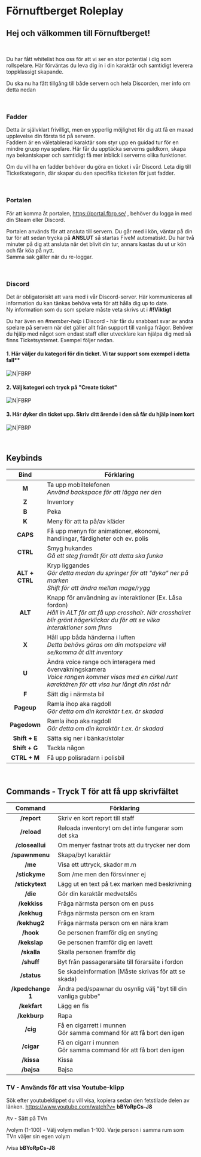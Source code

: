 # Förnuftberget Roleplay
## Hej och välkommen till Förnuftberget!       
&nbsp;

Du har fått whitelist hos oss för att vi ser en stor potential i dig som rollspelare. Här förväntas du leva dig 
in i din karaktär och samtidigt leverera toppklassigt skapande. 
 

Du ska nu ha fått tillgång till både servern och hela Discorden, mer info om detta nedan 

&nbsp;
 
### Fadder
Detta är självklart frivilligt, men en ypperlig möjlighet för dig att få en maxad upplevelse din första tid på 
servern.   
Faddern är en väletablerad karaktär som styr upp en guidad tur för en mindre grupp nya spelare. Här får 
du upptäcka serverns guldkorn, skapa nya bekantskaper och samtidigt få mer inblick i serverns olika 
funktioner. 
 

Om du vill ha en fadder behöver du göra en ticket i vår Discord. Leta dig till Ticketkategorin, där skapar 
du den specifika ticketen för just fadder. 

&nbsp;
 
### Portalen
För att komma åt portalen, https://portal.fbrp.se/ , behöver du logga in med din Steam eller Discord. 
 

Portalen används för att ansluta till servern. Du går med i kön, väntar på din tur för att sedan trycka på 
**ANSLUT** så startas FiveM automatiskt. Du har två minuter på dig att ansluta när det blivit din tur, 
annars kastas du ut ur kön och får köa på nytt.  
Samma sak gäller när du re-loggar. 

&nbsp;
### Discord

Det är obligatoriskt att vara med i vår Discord-server. Här kommuniceras all information du kan tänkas behöva veta för att hålla dig up to date.   
Ny information som du som spelare måste veta skrivs ut i **#!Viktigt** 
 
Du har även en *#member-help* i Discord - här får du snabbast svar av andra spelare på servern när det 
gäller allt från support till vanliga frågor. 
Behöver du hjälp med något som endast staff eller utvecklare kan hjälpa dig med så finns 
Ticketsystemet. Exempel följer nedan.

#### 1. Här väljer du kategori för din ticket. Vi tar support som exempel i detta fall** 

![N|FBRP](https://i.imgur.com/G0Dou79.png) 

#### 2. Välj kategori och tryck på "Create ticket"

![N|FBRP](https://i.imgur.com/I63zEkh.png) 

#### 3. Här dyker din ticket upp. Skriv ditt ärende i den så får du hjälp inom kort

![N|FBRP](https://i.imgur.com/fPRGaOh.png) 

 &nbsp;
 
 ## Keybinds

| Bind | Förklaring | 
| :----------: | -------------- |
| **M** | Ta upp mobiltelefonen<br />*Använd backspace för att lägga ner den* |
| **Z** | Inventory |
| **B** | Peka |
| **K** | Meny för att ta på/av kläder |
| **CAPS** | Få upp menyn för animationer, ekonomi, handlingar, färdigheter och ev. polis |
| **CTRL** | Smyg hukandes<br />*Gå ett steg framåt för att detta ska funka* |
| **ALT + CTRL** | Kryp liggandes<br />*Gör detta medan du springer för att "dyka" ner på marken*<br />*Shift för att ändra mellan mage/rygg* |
| **ALT** | Knapp för användning av interaktioner (Ex. Låsa fordon)<br />*Håll in ALT för att få upp crosshair. När crosshairet blir grönt högerklickar du för att se vilka interaktioner som finns* |
| **X** | Håll upp båda händerna i luften<br />*Detta behövs göras om din motspelare vill se/komma åt ditt inventory* |
| **U**| Ändra voice range och interagera med övervakningskamera<br />*Voice rangen kommer visas med en cirkel runt karaktären för att visa hur långt din röst når*  |
| **F** | Sätt dig i närmsta bil |
| **Pageup** | Ramla ihop aka ragdoll<br />*Gör detta om din karaktär t.ex. är skadad* |
| **Pagedown** | Ramla ihop aka ragdoll<br />*Gör detta om din karaktär t.ex. är skadad* |
| **Shift + E** | Sätta sig ner i bänkar/stolar |
| **Shift + G** | Tackla någon |
| **CTRL + M** | Få upp polisradarn i polisbil |

&nbsp;

## Commands - Tryck T för att få upp skrivfältet

| Command | Förklaring |
| :----------: | -------------- |
| **/report** | Skriv en kort report till staff |
| **/reload** | Reloada inventoryt om det inte fungerar som det ska |
| **/closeallui** | Om menyer fastnar trots att du trycker ner dom |
| **/spawnmenu** | Skapa/byt karaktär |
| **/me** | Visa ett uttryck, skador m.m |
| **/stickyme** | Som /me men den försvinner ej |
| **/stickytext** | Lägg ut en text på t.ex marken med beskrivning |
| **/die** | Gör din karaktär medvetslös | 
| **/kekkiss** | Fråga närmsta person om en puss | 
| **/kekhug** | Fråga närmsta person om en kram | 
| **/kekhug2** | Fråga närmsta person om en nära kram | 
| **/hook** | Ge personen framför dig en snyting |
| **/kekslap** | Ge personen framför dig en lavett |
| **/skalla** | Skalla personen framför dig | 
| **/shuff** | Byt från passagerarsäte till förarsäte i fordon |
| **/status** | Se skadeinformation (Måste skrivas för att se skada) |
| **/kpedchange 1** | Ändra ped/spawnar du osynlig välj "byt till din vanliga gubbe"|
| **/kekfart** | Lägg en fis |
| **/kekburp** | Rapa | 
| **/cig** | Få en cigarrett i munnen<br />Gör samma command för att få bort den igen |
| **/cigar** | Få en cigarr i munnen<br />Gör samma command för att få bort den igen |
| **/kissa** | Kissa |
| **/bajsa** |  Bajsa |

### TV - Används för att visa Youtube-klipp
Sök efter youtubeklippet du vill visa, kopiera sedan den fetstilade delen av länken. 
https://www.youtube.com/watch?v= **bBYoRpCs-J8** 

/tv - Sätt på TVn 

/volym (1-100) - Välj volym mellan 1-100. 
Varje person i samma rum som TVn väljer sin egen volym 

/visa **bBYoRpCs-J8**



